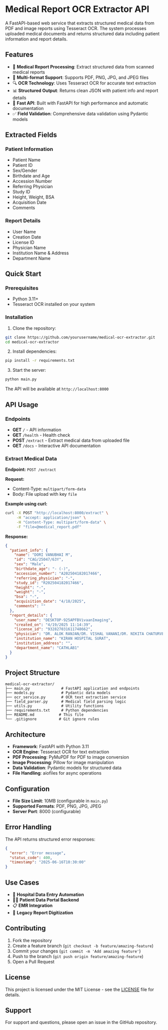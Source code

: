 # Medical Report OCR Extractor API

A FastAPI-based web service that extracts structured medical data from PDF and image reports using Tesseract OCR. The system processes uploaded medical documents and returns structured data including patient information and report details.

## Features

- 🏥 **Medical Report Processing**: Extract structured data from scanned medical reports
- 📄 **Multi-format Support**: Supports PDF, PNG, JPG, and JPEG files
- 🔍 **OCR Technology**: Uses Tesseract OCR for accurate text extraction
- 📊 **Structured Output**: Returns clean JSON with patient info and report details
- 🚀 **Fast API**: Built with FastAPI for high performance and automatic documentation
- ✅ **Field Validation**: Comprehensive data validation using Pydantic models

## Extracted Fields

### Patient Information
- Patient Name
- Patient ID
- Sex/Gender
- Birthdate and Age
- Accession Number
- Referring Physician
- Study ID
- Height, Weight, BSA
- Acquisition Date
- Comments

### Report Details
- User Name
- Creation Date
- License ID
- Physician Name
- Institution Name & Address
- Department Name

## Quick Start

### Prerequisites
- Python 3.11+
- Tesseract OCR installed on your system

### Installation

1. Clone the repository:
```bash
git clone https://github.com/yourusername/medical-ocr-extractor.git
cd medical-ocr-extractor
```

2. Install dependencies:
```bash
pip install -r requirements.txt
```

3. Start the server:
```bash
python main.py
```

The API will be available at `http://localhost:8000`

## API Usage

### Endpoints

- **GET** `/` - API information
- **GET** `/health` - Health check
- **POST** `/extract` - Extract medical data from uploaded file
- **GET** `/docs` - Interactive API documentation

### Extract Medical Data

**Endpoint:** `POST /extract`

**Request:**
- Content-Type: `multipart/form-data`
- Body: File upload with key `file`

**Example using curl:**
```bash
curl -X POST "http://localhost:8000/extract" \
     -H "accept: application/json" \
     -H "Content-Type: multipart/form-data" \
     -F "file=@medical_report.pdf"
```

**Response:**
```json
{
  "patient_info": {
    "name": "DORI VANUBHAI M",
    "id": "CAG/25047/63Y",
    "sex": "Male",
    "birthdate_age": "- (-)",
    "accession_number": "A202504182017466",
    "referring_physician": "-",
    "study_id": "R202504182017466",
    "height": "-",
    "weight": "-",
    "bsa": "-",
    "acquisition_date": "4/18/2025",
    "comments": ""
  },
  "report_details": {
    "user_name": "DESKTOP-925APFBVivaanImaging",
    "created_on": "4/19/2025 11:14:39",
    "license_id": "932827031611748662",
    "physician": "DR. ALOK RANJAN/DR. VISHAL VANANI/DR. NIKITA CHATURVEDI",
    "institution_name": "KIRAN HOSPITAL SURAT",
    "institution_address": "",
    "department_name": "CATHLAB1"
  }
}
```

## Project Structure

```
medical-ocr-extractor/
├── main.py              # FastAPI application and endpoints
├── models.py            # Pydantic data models
├── ocr_service.py       # OCR text extraction service
├── field_parser.py      # Medical field parsing logic
├── utils.py             # Utility functions
├── requirements.txt     # Python dependencies
├── README.md           # This file
└── .gitignore          # Git ignore rules
```

## Architecture

- **Framework**: FastAPI with Python 3.11
- **OCR Engine**: Tesseract OCR for text extraction
- **PDF Processing**: PyMuPDF for PDF to image conversion
- **Image Processing**: Pillow for image manipulation
- **Data Validation**: Pydantic models for structured data
- **File Handling**: aiofiles for async operations

## Configuration

- **File Size Limit**: 10MB (configurable in `main.py`)
- **Supported Formats**: PDF, PNG, JPG, JPEG
- **Server Port**: 8000 (configurable)

## Error Handling

The API returns structured error responses:

```json
{
  "error": "Error message",
  "status_code": 400,
  "timestamp": "2025-06-16T10:30:00"
}
```

## Use Cases

- 🏥 **Hospital Data Entry Automation**
- 👨‍⚕️ **Patient Data Portal Backend**
- 📋 **EMR Integration**
- 🔄 **Legacy Report Digitization**

## Contributing

1. Fork the repository
2. Create a feature branch (`git checkout -b feature/amazing-feature`)
3. Commit your changes (`git commit -m 'Add amazing feature'`)
4. Push to the branch (`git push origin feature/amazing-feature`)
5. Open a Pull Request

## License

This project is licensed under the MIT License - see the [LICENSE](LICENSE) file for details.

## Support

For support and questions, please open an issue in the GitHub repository.